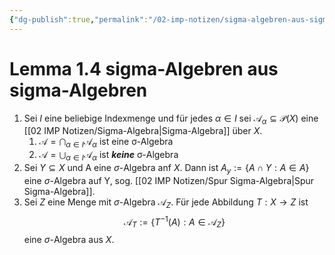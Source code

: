 ```yaml
---
{"dg-publish":true,"permalink":"/02-imp-notizen/sigma-algebren-aus-sigma-algebren/"}
---
```


# Lemma 1.4 sigma-Algebren aus sigma-Algebren
1. Sei $I$ eine beliebige Indexmenge und für jedes $\alpha\in I$ sei $\mathcal{A}_\alpha\subseteq\mathcal{P}(X)$ eine [[02 IMP Notizen/Sigma-Algebra\|Sigma-Algebra]] über $X$. 
	1. $\mathcal{A}=\displaystyle\bigcap_{\alpha\in I}\mathcal{A}_\alpha$ ist eine σ-Algebra
	2. $\mathcal{A}=\displaystyle\bigcup_{\alpha\in I}\mathcal{A}_\alpha$ ist *__keine__* σ-Algebra
2. Sei $Y \subseteq X$ und A eine $\sigma$-Algebra anf $X$. Dann ist $A_y:=\{A \cap Y: A \in A\}$ eine $\sigma$-Algebra auf Y, sog. [[02 IMP Notizen/Spur Sigma-Algebra\|Spur Sigma-Algebra]].
3. Sei $Z$ eine Menge mit $\sigma$-Algebra $\mathcal{A}_Z$. Für jede Abbildung $T: X \rightarrow Z$ ist $$
\mathcal{A}_T:=\left\{T^{-1}(A): A \in \mathcal{A}_Z\right\}$$ eine $\sigma$-Algebra aus $X$.